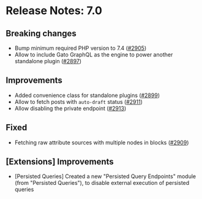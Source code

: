 # Release Notes: 7.0

## Breaking changes

- Bump minimum required PHP version to 7.4 ([#2905](https://github.com/GatoGraphQL/GatoGraphQL/pull/2905))
- Allow to include Gato GraphQL as the engine to power another standalone plugin ([#2897](https://github.com/GatoGraphQL/GatoGraphQL/pull/2897))

## Improvements

- Added convenience class for standalone plugins ([#2899](https://github.com/GatoGraphQL/GatoGraphQL/pull/2899))
- Allow to fetch posts with `auto-draft` status ([#2911](https://github.com/GatoGraphQL/GatoGraphQL/pull/2911))
- Allow disabling the private endpoint ([#2913](https://github.com/GatoGraphQL/GatoGraphQL/pull/2913))

## Fixed

- Fetching raw attribute sources with multiple nodes in blocks ([#2909](https://github.com/GatoGraphQL/GatoGraphQL/pull/2909))

## [Extensions] Improvements

- [Persisted Queries] Created a new "Persisted Query Endpoints" module (from "Persisted Queries"), to disable external execution of persisted queries
